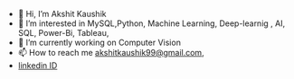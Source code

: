 - 👋 Hi, I’m Akshit Kaushik
- 👀 I’m interested in MySQL,Python, Machine Learning, Deep-learnig , AI, SQL, Power-Bi, Tableau,
- 🌱 I’m currently working on  Computer Vision
- 📫 How to reach me  akshitkaushik99@gmail.com,
-  [linkedin ID](https://www.linkedin.com/in/akshit-kaushik-214468188/)

<!---
AkshitKaushik99/AkshitKaushik99 is a ✨ special ✨ repository because its `README.md` (this file) appears on your GitHub profile.
You can click the Preview link to take a look at your changes.
--->
